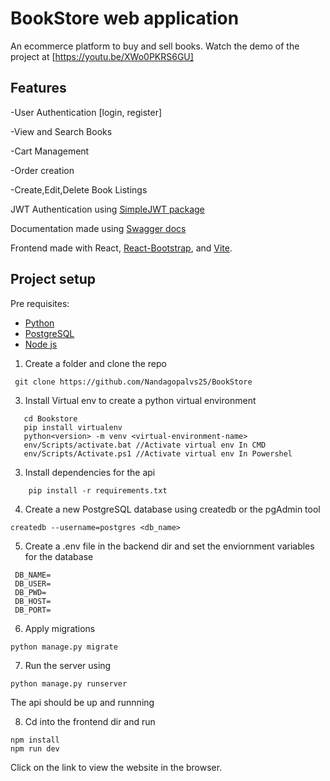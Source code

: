 # BookStore web application
An ecommerce platform to buy and sell books. Watch the demo of the project at [https://youtu.be/XWo0PKRS6GU]

## Features 

-User Authentication [login, register]

-View and Search Books

-Cart Management

-Order creation

-Create,Edit,Delete Book Listings

JWT Authentication using  [SimpleJWT package](https://pypi.org/project/djangorestframework-simplejwt/)

Documentation made using [Swagger docs](https://github.com/axnsan12/drf-yasg)

Frontend made with React, [React-Bootstrap](https://react-bootstrap.netlify.app/), and  [Vite](https://vitejs.dev/).

## Project setup
Pre requisites:
 - [Python](https://www.python.org/)
 - [PostgreSQL](https://www.postgresql.org/)
 - [Node js](https://nodejs.org/en)

1. Create a folder and clone the repo 
```
 git clone https://github.com/Nandagopalvs25/BookStore
```
3. Install Virtual env to create a python virtual environment
```
   cd Bookstore
   pip install virtualenv
   python<version> -m venv <virtual-environment-name>
   env/Scripts/activate.bat //Activate virtual env In CMD
   env/Scripts/Activate.ps1 //Activate virtual env In Powershel
```
3. Install dependencies for the api
```
    pip install -r requirements.txt
```
4. Create a new PostgreSQL database using createdb or the pgAdmin tool
```
createdb --username=postgres <db_name>
```
5. Create a .env file in the backend dir and set the enviornment variables for the database
 ```
  DB_NAME=
  DB_USER=
  DB_PWD=
  DB_HOST=
  DB_PORT=
```
6. Apply migrations
```
python manage.py migrate
```
7. Run the server using
```
python manage.py runserver
```
The api should be up and runnning </br>

8. Cd into the frontend dir and run 
```
npm install
npm run dev
```
Click on the link to view the website in the browser.



